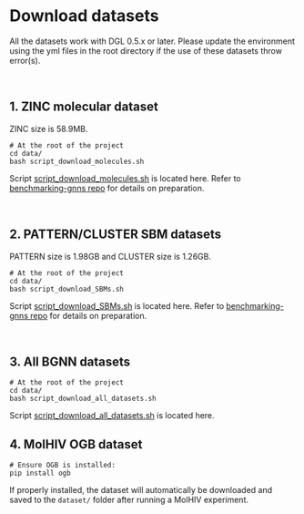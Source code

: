 # Download datasets

All the datasets work with DGL 0.5.x or later. Please update the environment using the yml files in the root directory if the use of these datasets throw error(s).



<br>

## 1. ZINC molecular dataset
ZINC size is 58.9MB.  

```
# At the root of the project
cd data/ 
bash script_download_molecules.sh
```
Script [script_download_molecules.sh](../data/script_download_molecules.sh) is located here. Refer to [benchmarking-gnns repo](https://github.com/graphdeeplearning/benchmarking-gnns) for details on preparation.


<br>

## 2. PATTERN/CLUSTER SBM datasets
PATTERN size is 1.98GB and CLUSTER size is 1.26GB.

```
# At the root of the project
cd data/ 
bash script_download_SBMs.sh
```
Script [script_download_SBMs.sh](../data/script_download_SBMs.sh) is located here. Refer to [benchmarking-gnns repo](https://github.com/graphdeeplearning/benchmarking-gnns) for details on preparation.

<br>

## 3. All BGNN datasets

```
# At the root of the project
cd data/ 
bash script_download_all_datasets.sh
```

Script [script_download_all_datasets.sh](../data/script_download_all_datasets.sh) is located here. 

## 4. MolHIV OGB dataset

```
# Ensure OGB is installed: 
pip install ogb
```
If properly installed, the dataset will automatically be downloaded and saved to the ```dataset/``` folder after running a MolHIV experiment.

<br><br><br>
